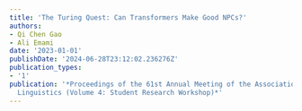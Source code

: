 ```yaml
---
title: 'The Turing Quest: Can Transformers Make Good NPCs?'
authors:
- Qi Chen Gao
- Ali Emami
date: '2023-01-01'
publishDate: '2024-06-28T23:12:02.236276Z'
publication_types:
- '1'
publication: '*Proceedings of the 61st Annual Meeting of the Association for Computational
  Linguistics (Volume 4: Student Research Workshop)*'
---
```

